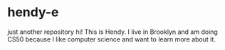 # hendy-e
just another repository
hi! 
This is Hendy. I live in Brooklyn and am doing CS50 because I like computer science and want to learn more about it.
